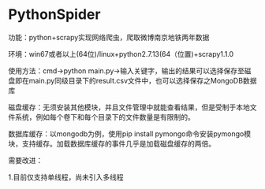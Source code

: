 # PythonSpider
功能：python+scrapy实现网络爬虫，爬取微博南京地铁两年数据

环境：win67或者以上(64位)/linux+python2.7.13(64（位置)+scrapy1.1.0

使用方法：cmd->python main.py->输入关键字，输出的结果可以选择保存至磁盘即在main.py同级目录下的result.csv文件中，也可以选择保存之MongoDB数据库

磁盘缓存：无须安装其他模块，并且文件管理中就能查看结果，但是受制于本地文件系统，例如每个卷下和每个目录下的文件数量是有限制的。
        
数据库缓存：以mongodb为例，使用pip install pymongo命令安装pymongo模块，支持缓存。加载数据库缓存的事件几乎是加载磁盘缓存的两倍。

需要改进：

1.目前仅支持单线程，尚未引入多线程

